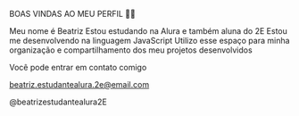 BOAS VINDAS AO MEU PERFIL 💙💙

Meu nome é Beatriz
Estou estudando na Alura e também aluna do 2E
Estou me desenvolvendo na linguagem JavaScript
Utilizo esse espaço para minha organização e compartilhamento dos meu projetos desenvolvidos

Você pode entrar em contato comigo

beatriz.estudantealura.2e@email.com

@beatrizestudantealura2E
